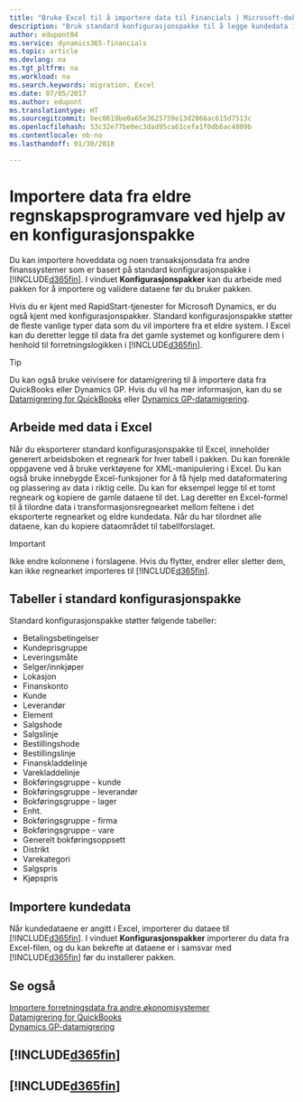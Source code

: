 ```yaml
---
title: "Bruke Excel til å importere data til Financials | Microsoft-dokumentasjon"
description: "Bruk standard konfigurasjonspakke til å legge kundedata i Excel og importere dataene tilbake til Finance and Operations, Business edition."
author: edupont04
ms.service: dynamics365-financials
ms.topic: article
ms.devlang: na
ms.tgt_pltfrm: na
ms.workload: na
ms.search.keywords: migration, Excel
ms.date: 07/05/2017
ms.author: edupont
ms.translationtype: HT
ms.sourcegitcommit: bec0619be0a65e3625759e13d2866ac615d7513c
ms.openlocfilehash: 53c32e77be0ec3dad95ca61cefa1f0db6ac4809b
ms.contentlocale: nb-no
ms.lasthandoff: 01/30/2018

---
```

# <a name="importing-data-from-legacy-accounting-software-using-a-configuration-package"></a>Importere data fra eldre regnskapsprogramvare ved hjelp av en konfigurasjonspakke
Du kan importere hoveddata og noen transaksjonsdata fra andre finanssystemer som er basert på standard konfigurasjonspakke i [!INCLUDE[d365fin](includes/d365fin_md.md)]. I vinduet **Konfigurasjonspakker** kan du arbeide med pakken for å importere og validere dataene før du bruker pakken.  

Hvis du er kjent med RapidStart-tjenester for Microsoft Dynamics, er du også kjent med konfigurasjonspakker. Standard konfigurasjonspakke støtter de fleste vanlige typer data som du vil importere fra et eldre system. I Excel kan du deretter legge til data fra det gamle systemet og konfigurere dem i henhold til forretningslogikken i [!INCLUDE[d365fin](includes/d365fin_md.md)].  

> [!TIP]  
>   Du kan også bruke veivisere for datamigrering til å importere data fra QuickBooks eller Dynamics GP. Hvis du vil ha mer informasjon, kan du se [Datamigrering for QuickBooks](ui-extensions-quickbooks-data-migration.md) eller [Dynamics GP-datamigrering](ui-extensions-dynamicsgp-data-migration.md).  

## <a name="working-with-data-in-excel"></a>Arbeide med data i Excel
Når du eksporterer standard konfigurasjonspakke til Excel, inneholder generert arbeidsboken et regneark for hver tabell i pakken. Du kan forenkle oppgavene ved å bruke verktøyene for XML-manipulering i Excel. Du kan også bruke innebygde Excel-funksjoner for å få hjelp med dataformatering og plassering av data i riktig celle. Du kan for eksempel legge til et tomt regneark og kopiere de gamle dataene til det. Lag deretter en Excel-formel til å tilordne data i transformasjonsregnearket mellom feltene i det eksporterte regnearket og eldre kundedata. Når du har tilordnet alle dataene, kan du kopiere dataområdet til tabellforslaget.  

> [!IMPORTANT]  
>  Ikke endre kolonnene i forslagene. Hvis du flytter, endrer eller sletter dem, kan ikke regnearket importeres til [!INCLUDE[d365fin](includes/d365fin_md.md)].

## <a name="tables-in-the-default-configuration-package"></a>Tabeller i standard konfigurasjonspakke
Standard konfigurasjonspakke støtter følgende tabeller:

-   Betalingsbetingelser
-   Kundeprisgruppe
-   Leveringsmåte
-   Selger/innkjøper
-   Lokasjon
-   Finanskonto
-   Kunde
-   Leverandør
-   Element
-   Salgshode
-   Salgslinje
-   Bestillingshode
-   Bestillingslinje
-   Finanskladdelinje
-   Varekladdelinje
-   Bokføringsgruppe - kunde
-   Bokføringsgruppe - leverandør
-   Bokføringsgruppe - lager
-   Enht.
-   Bokføringsgruppe - firma
-   Bokføringsgruppe - vare
-   Generelt bokføringsoppsett
-   Distrikt
-   Varekategori
-   Salgspris
-   Kjøpspris

## <a name="importing-customer-data"></a>Importere kundedata
Når kundedataene er angitt i Excel, importerer du dataee til [!INCLUDE[d365fin](includes/d365fin_md.md)]. I vinduet **Konfigurasjonspakker** importerer du data fra Excel-filen, og du kan bekrefte at dataene er i samsvar med [!INCLUDE[d365fin](includes/d365fin_md.md)] før du installerer pakken.

## <a name="see-also"></a>Se også
[Importere forretningsdata fra andre økonomisystemer](upload-data.md)  
[Datamigrering for QuickBooks](ui-extensions-quickbooks-data-migration.md)  
[Dynamics GP-datamigrering](ui-extensions-dynamicsgp-data-migration.md)  

## [!INCLUDE[d365fin](includes/free_trial_md.md)]  
## [!INCLUDE[d365fin](includes/training_link_md.md)]

